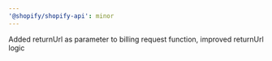 ```yaml
---
'@shopify/shopify-api': minor
---
```


Added returnUrl as parameter to billing request function, improved returnUrl logic
